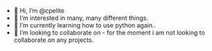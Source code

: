 - 👋 Hi, I’m @cpelite
- 👀 I’m interested in many, many different things.
- 🌱 I’m currently learning how to use python again..
- 💞️ I’m looking to collaborate on - for the moment i am not looking to collaborate on any projects.

<!---
cpelite/cpelite is a ✨ special ✨ repository because its `README.md` (this file) appears on your GitHub profile.
You can click the Preview link to take a look at your changes.
--->
